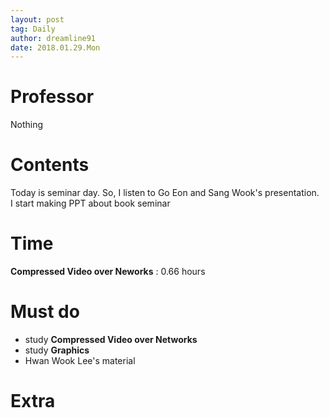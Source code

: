 ```yaml
---
layout: post
tag: Daily
author: dreamline91
date: 2018.01.29.Mon
---
```


# Professor  
Nothing  
  
# Contents  
Today is seminar day. So, I listen to Go Eon and Sang Wook's presentation.  
I start making PPT about book seminar  
  
# Time  
**Compressed Video over Neworks** : 0.66 hours  
  
# Must do  
- study **Compressed Video over Networks**  
- study **Graphics**  
- Hwan Wook Lee's material  
  
# Extra  